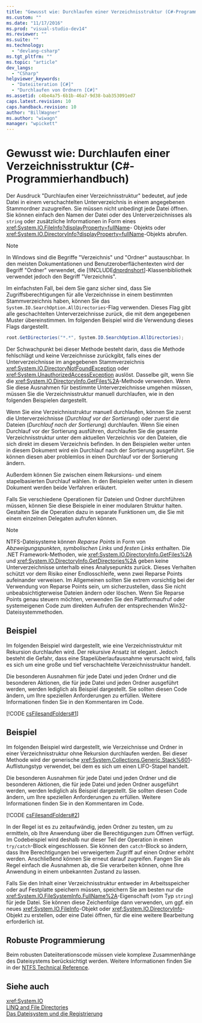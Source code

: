 ```yaml
---
title: "Gewusst wie: Durchlaufen einer Verzeichnisstruktur (C#-Programmierhandbuch) | Microsoft Docs"
ms.custom: ""
ms.date: "11/17/2016"
ms.prod: "visual-studio-dev14"
ms.reviewer: ""
ms.suite: ""
ms.technology: 
  - "devlang-csharp"
ms.tgt_pltfrm: ""
ms.topic: "article"
dev_langs: 
  - "CSharp"
helpviewer_keywords: 
  - "Dateiiteration [C#]"
  - "Durchlaufen von Ordnern [C#]"
ms.assetid: c4be4a75-6b1b-46a7-9d38-bab353091ed7
caps.latest.revision: 10
caps.handback.revision: 10
author: "BillWagner"
ms.author: "wiwagn"
manager: "wpickett"
---
```

# Gewusst wie: Durchlaufen einer Verzeichnisstruktur (C#-Programmierhandbuch)
Der Ausdruck "Durchlaufen einer Verzeichnisstruktur" bedeutet, auf jede Datei in einem verschachtelten Unterverzeichnis in einem angegebenen Stammordner zuzugreifen.  Sie müssen nicht unbedingt jede Datei öffnen.  Sie können einfach den Namen der Datei oder des Unterverzeichnisses als `string` oder zusätzliche Informationen in Form eines <xref:System.IO.FileInfo?displayProperty=fullName>\- Objekts oder <xref:System.IO.DirectoryInfo?displayProperty=fullName>\-Objekts abrufen.  
  
> [!NOTE]
>  In Windows sind die Begriffe "Verzeichnis" und "Ordner" austauschbar.  In den meisten Dokumentationen und Benutzeroberflächentexten wird der Begriff "Ordner" verwendet, die [!INCLUDE[dnprdnshort](../../../csharp/getting-started/includes/dnprdnshort_md.md)]\-Klassenbibliothek verwendet jedoch den Begriff "Verzeichnis".  
  
 Im einfachsten Fall, bei dem Sie ganz sicher sind, dass Sie Zugriffsberechtigungen für alle Verzeichnisse in einem bestimmten Stammverzeichnis haben, können Sie das `System.IO.SearchOption.AllDirectories`\-Flag verwenden.  Dieses Flag gibt alle geschachtelten Unterverzeichnisse zurück, die mit dem angegebenen Muster übereinstimmen.  Im folgenden Beispiel wird die Verwendung dieses Flags dargestellt.  
  
```c#  
root.GetDirectories("*.*", System.IO.SearchOption.AllDirectories);  
```  
  
 Der Schwachpunkt bei dieser Methode besteht darin, dass die Methode fehlschlägt und keine Verzeichnisse zurückgibt, falls eines der Unterverzeichnisse im angegebenen Stammverzeichnis <xref:System.IO.DirectoryNotFoundException> oder <xref:System.UnauthorizedAccessException> auslöst.  Dasselbe gilt, wenn Sie die <xref:System.IO.DirectoryInfo.GetFiles%2A>\-Methode verwenden.  Wenn Sie diese Ausnahmen für bestimmte Unterverzeichnisse umgehen müssen, müssen Sie die Verzeichnisstruktur manuell durchlaufen, wie in den folgenden Beispielen dargestellt.  
  
 Wenn Sie eine Verzeichnisstruktur manuell durchlaufen, können Sie zuerst die Unterverzeichnisse \(*Durchlauf vor der Sortierung*\) oder zuerst die Dateien \(*Durchlauf nach der Sortierung*\) durchlaufen.  Wenn Sie einen Durchlauf vor der Sortierung ausführen, durchlaufen Sie die gesamte Verzeichnisstruktur unter dem aktuellen Verzeichnis vor den Dateien, die sich direkt im diesem Verzeichnis befinden.  In den Beispielen weiter unten in diesem Dokument wird ein Durchlauf nach der Sortierung ausgeführt. Sie können diesen aber problemlos in einen Durchlauf vor der Sortierung ändern.  
  
 Außerdem können Sie zwischen einem Rekursions\- und einem stapelbasierten Durchlauf wählen.  In den Beispielen weiter unten in diesem Dokument werden beide Verfahren erläutert.  
  
 Falls Sie verschiedene Operationen für Dateien und Ordner durchführen müssen, können Sie diese Beispiele in einer modularen Struktur halten. Gestalten Sie die Operation dazu in separate Funktionen um, die Sie mit einem einzelnen Delegaten aufrufen können.  
  
> [!NOTE]
>  NTFS\-Dateisysteme können *Reparse Points* in Form von *Abzweigungspunkten*, *symbolischen Links* und *festen Links* enthalten.  Die .NET Framework\-Methoden, wie <xref:System.IO.DirectoryInfo.GetFiles%2A> und <xref:System.IO.DirectoryInfo.GetDirectories%2A> geben keine Unterverzeichnisse unterhalb eines Analysepunkts zurück.  Dieses Verhalten schützt vor dem Risiko einer Endlosschleife, wenn zwei Reparse Points aufeinander verweisen.  Im Allgemeinen sollten Sie extrem vorsichtig bei der Verwendung von Reparse Points sein, um sicherzustellen, dass Sie nicht unbeabsichtigterweise Dateien ändern oder löschen.  Wenn Sie Reparse Points genau steuern möchten, verwenden Sie den Plattformaufruf oder systemeigenen Code zum direkten Aufrufen der entsprechenden Win32\-Dateisystemmethoden.  
  
## Beispiel  
 Im folgenden Beispiel wird dargestellt, wie eine Verzeichnisstruktur mit Rekursion durchlaufen wird.  Der rekursive Ansatz ist elegant. Jedoch besteht die Gefahr, dass eine Stapelüberlaufausnahme verursacht wird, falls es sich um eine große und tief verschachtelte Verzeichnisstruktur handelt.  
  
 Die besonderen Ausnahmen für jede Datei und jeden Ordner und die besonderen Aktionen, die für jede Datei und jeden Ordner ausgeführt werden, werden lediglich als Beispiel dargestellt.  Sie sollten diesen Code ändern, um Ihre speziellen Anforderungen zu erfüllen.  Weitere Informationen finden Sie in den Kommentaren im Code.  
  
 [!CODE [csFilesandFolders#1](../CodeSnippet/VS_Snippets_VBCSharp/csFilesAndFolders#1)]  
  
## Beispiel  
 Im folgenden Beispiel wird dargestellt, wie Verzeichnisse und Ordner in einer Verzeichnisstruktur ohne Rekursion durchlaufen werden.  Bei dieser Methode wird der generische <xref:System.Collections.Generic.Stack%601>\-Auflistungstyp verwendet, bei dem es sich um einen LIFO\-Stapel handelt.  
  
 Die besonderen Ausnahmen für jede Datei und jeden Ordner und die besonderen Aktionen, die für jede Datei und jeden Ordner ausgeführt werden, werden lediglich als Beispiel dargestellt.  Sie sollten diesen Code ändern, um Ihre speziellen Anforderungen zu erfüllen.  Weitere Informationen finden Sie in den Kommentaren im Code.  
  
 [!CODE [csFilesandFolders#2](../CodeSnippet/VS_Snippets_VBCSharp/csFilesAndFolders#2)]  
  
 In der Regel ist es zu zeitaufwändig, jeden Ordner zu testen, um zu ermitteln, ob Ihre Anwendung über die Berechtigungen zum Öffnen verfügt.  Im Codebeispiel wird deshalb nur dieser Teil der Operation in einen `try/catch`\-Block eingeschlossen.  Sie können den `catch`\-Block so ändern, dass Ihre Berechtigungen bei verweigertem Zugriff auf einen Ordner erhöht werden. Anschließend können Sie erneut darauf zugreifen.  Fangen Sie als Regel einfach die Ausnahmen ab, die Sie verarbeiten können, ohne Ihre Anwendung in einem unbekannten Zustand zu lassen.  
  
 Falls Sie den Inhalt einer Verzeichnisstruktur entweder im Arbeitsspeicher oder auf Festplatte speichern müssen, speichern Sie am besten nur die <xref:System.IO.FileSystemInfo.FullName%2A>\-Eigenschaft \(vom Typ `string`\) für jede Datei.  Sie können diese Zeichenfolge dann verwenden, um ggf. ein neues <xref:System.IO.FileInfo>\-Objekt oder <xref:System.IO.DirectoryInfo>\-Objekt zu erstellen, oder eine Datei öffnen, für die eine weitere Bearbeitung erforderlich ist.  
  
## Robuste Programmierung  
 Beim robusten Dateiiterationscode müssen viele komplexe Zusammenhänge des Dateisystems berücksichtigt werden.  Weitere Informationen finden Sie in der [NTFS Technical Reference](http://go.microsoft.com/fwlink/?LinkId=79488).  
  
## Siehe auch  
 <xref:System.IO>   
 [LINQ and File Directories](../../../visual-basic/programming-guide/concepts/linq/linq-and-file-directories.md)   
 [Das Dateisystem und die Registrierung](../../../csharp/programming-guide/file-system/file-system-and-the-registry.md)